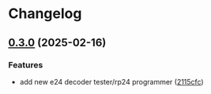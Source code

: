 # Changelog

## [0.3.0](https://github.com/mikesmitty/rp24-dcc-decoder/compare/rp24-usb-tester-v0.2.0...rp24-usb-tester-v0.3.0) (2025-02-16)


### Features

* add new e24 decoder tester/rp24 programmer ([2115cfc](https://github.com/mikesmitty/rp24-dcc-decoder/commit/2115cfca512d0ccf7c0052a0154a3ae7812805ee))
